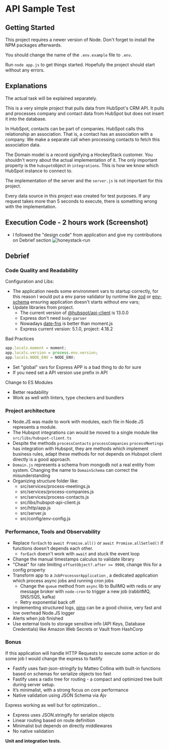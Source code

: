 # API Sample Test

## Getting Started

This project requires a newer version of Node. Don't forget to install the NPM packages afterwards.

You should change the name of the ```.env.example``` file to ```.env```.

Run ```node app.js``` to get things started. Hopefully the project should start without any errors.

## Explanations

The actual task will be explained separately.

This is a very simple project that pulls data from HubSpot's CRM API. It pulls and processes company and contact data from HubSpot but does not insert it into the database.

In HubSpot, contacts can be part of companies. HubSpot calls this relationship an association. That is, a contact has an association with a company. We make a separate call when processing contacts to fetch this association data.

The Domain model is a record signifying a HockeyStack customer. You shouldn't worry about the actual implementation of it. The only important property is the ```hubspot```object in ```integrations```. This is how we know which HubSpot instance to connect to.

The implementation of the server and the ```server.js``` is not important for this project.

Every data source in this project was created for test purposes. If any request takes more than 5 seconds to execute, there is something wrong with the implementation.

## Execution Code - 2 hours work (Screenshot)
- I followed the "design code" from application and give my contributions on Debrief section
![honeystack-run](https://i.imgur.com/O8VMCFU.png)

## Debrief

### Code Quality and Readability
Configuration and Libs:
- The application needs some environment vars to startup correctly, for this reason I would put a env parse validator by runtime like [zod](https://zod.dev/) or [env-schema](https://www.npmjs.com/package/env-schema) ensuring application doesn't starts without env vars;
- Update libraries from project.
	- The current version of [@hubspot/api-client](https://www.npmjs.com/package/@hubspot/api-client) is 13.0.0
	- Express don't need `body-parser` 
	- Nowadays [date-fns](https://date-fns.org/) is better than moment.js
  - Express current version: 5.1.0, project: 4.18.2

Bad Practices

```js
app.locals.moment = moment;
app.locals.version = process.env.version;
app.locals.NODE_ENV = NODE_ENV;
```

- Set "global" vars for Express APP is a bad thing to do for sure
- If you need set a API version use prefix in API 

Change to ES Modules
- Better readability
- Work as well with linters, type checkers and bundlers


### Project architecture
- Node.JS was made to work with modules, each file in Node.JS represents a module.
- The Hubspot integrations can would be moved to a single module like `src/libs/hubspot-client.ts`
- Despite the methods `processContacts` `processCompanies` `processMeetings` has integration with Hubspot, they are methods which implement business rules, adapt these methods for not depends on Hubspot client directly is a good approach.
- `Domain.js` represents a schema from mongodb not a real entity from system. Changing the name to `DomainSchema` can correct the misunderstanding
- Organizing structure folder like:
	- src/services/process-meetings.js
	- src/services/process-companies.js
	- src/services/process-contacts.js
	- src/libs/hubspot-api-client.js
	- src/http/app.js
	- src/server.js
	- src/config/env-config.js

### Performance, Tools and Observability
- Replace `forEach` to `await Promise.all()` or `await Promise.allSetled()` if functions doesn't depends each other.
	- `forEach` doesn't work with `await` and stuck the event loop
- Change the manual timestamps calculus to validate library 
- "Cheat" for rate limiting `offsetObject?.after >= 9900`, change this for a config property 
- Transform app to a `JobProcessorApplication` , a dedicated application which process async jobs and running cron jobs
	- Change the `queue` method from `async` lib to BullMQ with redis or any message broker with `node-cron` to trigger a new job (rabbitMQ, SNS/SQS, kafka)
	- Retry exponential back off
- Implementing structured logs, [pino](https://www.npmjs.com/package/pino) can be a good choice, very fast and low overhead Node.JS logger
- Alerts when job finished
- Use external tools to storage sensitive info (API Keys, Database Credentials) like Amazon Web Secrets or Vault from HashCorp 

### Bonus
If this application will handle HTTP Requests to execute some action or do some job I would change the express to fastify
- Fastify uses fast-json-stringify by Matteo Collina with built-in functions based on schemas for serialize objects too fast
- Fastify uses a radix tree for routing - a compact and optimized tree built during server setup.
- It’s minimalist, with a strong focus on core performance
- Native validation using JSON Schema via Ajv

Express working as well but for optimization...

- Express uses JSON.stringify for serialize objects
- Linear routing based on route definition
- Minimalist but depends on directly middlewares
- No native validation

**Unit and integration tests.**

